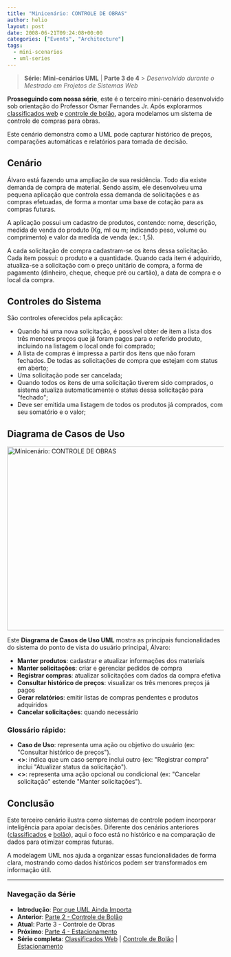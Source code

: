 ```yaml
---
title: "Minicenário: CONTROLE DE OBRAS"
author: helio
layout: post
date: 2008-06-21T09:24:08+00:00
categories: ["Events", "Architecture"]
tags:
  - mini-scenarios
  - uml-series
---
```


> **Série: Mini-cenários UML** | **Parte 3 de 4** > _Desenvolvido durante o Mestrado em Projetos de Sistemas Web_

**Prosseguindo com nossa série**, este é o terceiro mini-cenário desenvolvido sob orientação do Professor Osmar Fernandes Jr. Após explorarmos [classificados web](../2008-06-13-minicenario-classificados-na-web/) e [controle de bolão](../2008-06-17-minicenario-controle-de-bolao/), agora modelamos um sistema de controle de compras para obras.

Este cenário demonstra como a UML pode capturar histórico de preços, comparações automáticas e relatórios para tomada de decisão.

## Cenário

Álvaro está fazendo uma ampliação de sua residência. Todo dia existe demanda de compra de material. Sendo assim, ele desenvolveu uma pequena aplicação que controla essa demanda de solicitações e as compras efetuadas, de forma a montar uma base de cotação para as compras futuras.

A aplicação possui um cadastro de produtos, contendo: nome, descrição, medida de venda do produto (Kg, ml ou m; indicando peso, volume ou comprimento) e valor da medida de venda (ex.: 1,5).

A cada solicitação de compra cadastram-se os itens dessa solicitação. Cada item possui: o produto e a quantidade. Quando cada item é adquirido, atualiza-se a solicitação com o preço unitário de compra, a forma de pagamento (dinheiro, cheque, cheque pré ou cartão), a data de compra e o local da compra.

## Controles do Sistema

São controles oferecidos pela aplicação:

- Quando há uma nova solicitação, é possível obter de item a lista dos três menores preços que já foram pagos para o referido produto, incluindo na listagem o local onde foi comprado;
- A lista de compras é impressa a partir dos itens que não foram fechados. De todas as solicitações de compra que estejam com status em aberto;
- Uma solicitação pode ser cancelada;
- Quando todos os itens de uma solicitação tiverem sido comprados, o sistema atualiza automaticamente o status dessa solicitação para "fechado";
- Deve ser emitida uma listagem de todos os produtos já comprados, com seu somatório e o valor;

## Diagrama de Casos de Uso

<img src="/uploads/2008/07/controle-de-obras.png" alt="Minicenário: CONTROLE DE OBRAS" height="426" width="642" />

Este **Diagrama de Casos de Uso UML** mostra as principais funcionalidades do sistema do ponto de vista do usuário principal, Álvaro:

- **Manter produtos**: cadastrar e atualizar informações dos materiais
- **Manter solicitações**: criar e gerenciar pedidos de compra
- **Registrar compras**: atualizar solicitações com dados da compra efetiva
- **Consultar histórico de preços**: visualizar os três menores preços já pagos
- **Gerar relatórios**: emitir listas de compras pendentes e produtos adquiridos
- **Cancelar solicitações**: quando necessário

### Glossário rápido:

- **Caso de Uso**: representa uma ação ou objetivo do usuário (ex: "Consultar histórico de preços").
- **<<include>>**: indica que um caso sempre inclui outro (ex: "Registrar compra" inclui "Atualizar status da solicitação").
- **<<extend>>**: representa uma ação opcional ou condicional (ex: "Cancelar solicitação" estende "Manter solicitações").

## Conclusão

Este terceiro cenário ilustra como sistemas de controle podem incorporar inteligência para apoiar decisões. Diferente dos cenários anteriores ([classificados](../2008-06-13-minicenario-classificados-na-web/) e [bolão](../2008-06-17-minicenario-controle-de-bolao/)), aqui o foco está no histórico e na comparação de dados para otimizar compras futuras.

A modelagem UML nos ajuda a organizar essas funcionalidades de forma clara, mostrando como dados históricos podem ser transformados em informação útil.

---

### **Navegação da Série**

- **Introdução**: [Por que UML Ainda Importa](../2008-06-10-uml-introducao-minicenarios/)
- **Anterior**: [Parte 2 - Controle de Bolão](../2008-06-17-minicenario-controle-de-bolao/)
- **Atual**: Parte 3 - Controle de Obras
- **Próximo**: [Parte 4 - Estacionamento](../2008-06-25-diagrama-de-casos-de-uso-estacionamento/)
- **Série completa**: [Classificados Web](../2008-06-13-minicenario-classificados-na-web/) | [Controle de Bolão](../2008-06-17-minicenario-controle-de-bolao/) | [Estacionamento](../2008-06-25-diagrama-de-casos-de-uso-estacionamento/)
